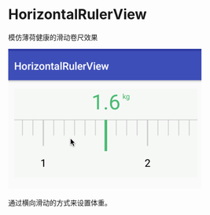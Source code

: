 # HorizontalRulerView

模仿薄荷健康的滑动卷尺效果

![image](https://github.com/YongLing/HorizontalRulerView/blob/master/horizontalRulerView.gif)

通过横向滑动的方式来设置体重。
